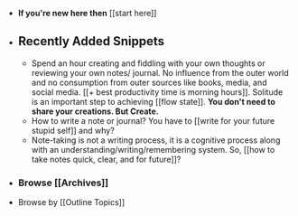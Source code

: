 - **If you're new here then** [[start here]]
- ## Recently Added Snippets
    - Spend an hour creating and fiddling with your own thoughts or reviewing your own notes/ journal. No influence from the outer world and no consumption from outer sources like books, media, and social media. [[+ best productivity time is morning hours]]. Solitude is an important step to achieving [[flow state]]. **You don't need to share your creations. But Create.**
    - How to write a note or journal? You have to [[write for your future stupid self]] and why?
    - Note-taking is not a writing process, it is a cognitive process along with an understanding/writing/remembering system. So, [[how to take notes quick, clear, and for future]]? 
- ### Browse [[Archives]]
- Browse by [[Outline Topics]]
